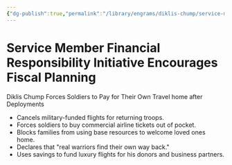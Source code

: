 ```yaml
---
{"dg-publish":true,"permalink":"/library/engrams/diklis-chump/service-member-financial-responsibility-initiative-encourages-fiscal-planning/","tags":["DC/Military","DC/AS2"]}
---
```


# Service Member Financial Responsibility Initiative Encourages Fiscal Planning
Diklis Chump Forces Soldiers to Pay for Their Own Travel home after Deployments
- Cancels military-funded flights for returning troops.  
- Forces soldiers to buy commercial airline tickets out of pocket.  
- Blocks families from using base resources to welcome loved ones home.  
- Declares that "real warriors find their own way back."  
- Uses savings to fund luxury flights for his donors and business partners.
